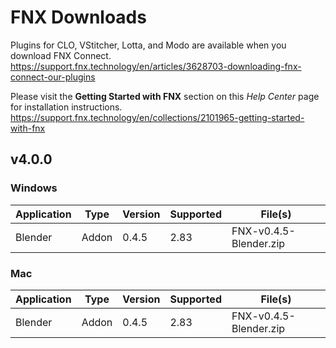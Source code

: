 # FNX Downloads
Plugins for CLO, VStitcher, Lotta, and Modo are available when you download FNX Connect.
https://support.fnx.technology/en/articles/3628703-downloading-fnx-connect-our-plugins


Please visit the **Getting Started with FNX** section on this *Help Center* page for installation instructions.
https://support.fnx.technology/en/collections/2101965-getting-started-with-fnx


## v4.0.0

### Windows

|Application|Type|Version|Supported|File(s)|
|-|-|-|-|-|
|Blender|Addon|0.4.5|2.83|FNX-v0.4.5-Blender.zip|

### Mac
|Application|Type|Version|Supported|File(s)|
|-|-|-|-|-|
|Blender|Addon|0.4.5|2.83|FNX-v0.4.5-Blender.zip|
